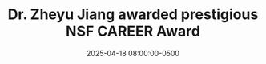---
layout: post
title: Dr. Zheyu Jiang awarded prestigious NSF CAREER Award
date: 2025-04-18 08:00:00-0500
description: Dr. Jiang's NSF CAREER Award is featured in OSU News.
tags: new-funding
categories: group-news
redirect: https://news.okstate.edu/articles/engineering-architecture-technology/2025/zheyu_jiang_receives_nsf_career_award.html
---